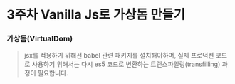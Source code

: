 # 3주차 Vanilla Js로 가상돔 만들기

### 가상돔(VirtualDom)

> jsx를 적용하기 위해선 babel 관련 패키지를 설치해야하며, 실제 프로덕션 코드로 사용하기 위해서는 다시 es5 코드로 변환하는 트랜스파일링(transfilling) 과정이 필요합니다.

